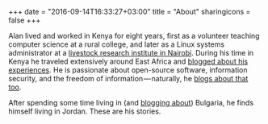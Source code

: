 +++
date = "2016-09-14T16:33:27+03:00"
title = "About"
sharingicons = false
+++

Alan lived and worked in Kenya for eight years, first as a volunteer teaching computer science at a rural college, and later as a Linux systems administrator at a [livestock research institute in Nairobi](https://www.ilri.org). During his time in Kenya he traveled extensively around East Africa and [blogged about his experiences](https://alaninkenya.org). He is passionate about open-source software, information security, and the freedom of information — naturally, he [blogs about that too](https://mjanja.ch).

After spending some time living in (and [blogging about](https://englishbulgaria.net)) Bulgaria, he finds himself living in Jordan. These are his stories.